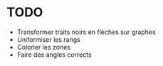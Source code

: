 # TODO

- Transformer traits noirs en flèches sur graphes
- Uniformiser les rangs
- Colorier les zones
- Faire des angles corrects
